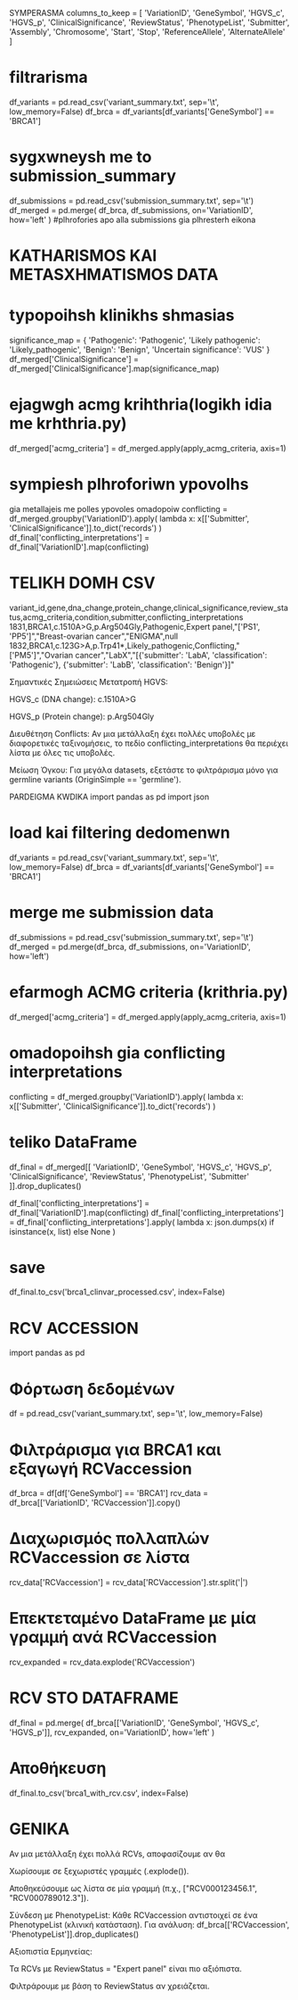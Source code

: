 
SYMPERASMA
columns_to_keep = [
    'VariationID', 'GeneSymbol', 'HGVS_c', 'HGVS_p', 
    'ClinicalSignificance', 'ReviewStatus', 'PhenotypeList',
    'Submitter', 'Assembly', 'Chromosome', 'Start', 'Stop',
    'ReferenceAllele', 'AlternateAllele'
]
# filtrarisma
df_variants = pd.read_csv('variant_summary.txt', sep='\t', low_memory=False)
df_brca = df_variants[df_variants['GeneSymbol'] == 'BRCA1']

# sygxwneysh me to submission_summary
df_submissions = pd.read_csv('submission_summary.txt', sep='\t')
df_merged = pd.merge(
    df_brca, 
    df_submissions, 
    on='VariationID', 
    how='left'
) #plhrofories apo alla submissions gia plhresterh eikona   


# KATHARISMOS KAI METASXHMATISMOS DATA
# typopoihsh klinikhs shmasias
significance_map = {
    'Pathogenic': 'Pathogenic',
    'Likely pathogenic': 'Likely_pathogenic',
    'Benign': 'Benign',
    'Uncertain significance': 'VUS'
}
df_merged['ClinicalSignificance'] = df_merged['ClinicalSignificance'].map(significance_map)

# ejagwgh acmg krihthria(logikh idia me krhthria.py)
df_merged['acmg_criteria'] = df_merged.apply(apply_acmg_criteria, axis=1)

# sympiesh plhroforiwn ypovolhs
gia metallajeis me polles ypovoles omadopoiw
conflicting = df_merged.groupby('VariationID').apply(
    lambda x: x[['Submitter', 'ClinicalSignificance']].to_dict('records')
)
df_final['conflicting_interpretations'] = df_final['VariationID'].map(conflicting)

# TELIKH DOMH CSV
variant_id,gene,dna_change,protein_change,clinical_significance,review_status,acmg_criteria,condition,submitter,conflicting_interpretations
1831,BRCA1,c.1510A>G,p.Arg504Gly,Pathogenic,Expert panel,"['PS1', 'PP5']","Breast-ovarian cancer","ENIGMA",null
1832,BRCA1,c.123G>A,p.Trp41*,Likely_pathogenic,Conflicting,"['PM5']","Ovarian cancer","LabX","[{'submitter': 'LabA', 'classification': 'Pathogenic'}, {'submitter': 'LabB', 'classification': 'Benign'}]"


Σημαντικές Σημειώσεις
Μετατροπή HGVS:

HGVS_c (DNA change): c.1510A>G

HGVS_p (Protein change): p.Arg504Gly

Διευθέτηση Conflicts:
Αν μια μετάλλαξη έχει πολλές υποβολές με διαφορετικές ταξινομήσεις, το πεδίο conflicting_interpretations θα περιέχει λίστα με όλες τις υποβολές.

Μείωση Όγκου:
Για μεγάλα datasets, εξετάστε το φιλτράρισμα μόνο για germline variants (OriginSimple == 'germline').



PARDEIGMA KWDIKA
import pandas as pd
import json

# load kai filtering dedomenwn
df_variants = pd.read_csv('variant_summary.txt', sep='\t', low_memory=False)
df_brca = df_variants[df_variants['GeneSymbol'] == 'BRCA1']

# merge me submission data
df_submissions = pd.read_csv('submission_summary.txt', sep='\t')
df_merged = pd.merge(df_brca, df_submissions, on='VariationID', how='left')

# efarmogh ACMG criteria (krithria.py)
df_merged['acmg_criteria'] = df_merged.apply(apply_acmg_criteria, axis=1)

# omadopoihsh gia conflicting interpretations
conflicting = df_merged.groupby('VariationID').apply(
    lambda x: x[['Submitter', 'ClinicalSignificance']].to_dict('records')
)

# teliko DataFrame
df_final = df_merged[[
    'VariationID', 'GeneSymbol', 'HGVS_c', 'HGVS_p',
    'ClinicalSignificance', 'ReviewStatus', 'PhenotypeList', 'Submitter'
]].drop_duplicates()

df_final['conflicting_interpretations'] = df_final['VariationID'].map(conflicting)
df_final['conflicting_interpretations'] = df_final['conflicting_interpretations'].apply(
    lambda x: json.dumps(x) if isinstance(x, list) else None
)

# save
df_final.to_csv('brca1_clinvar_processed.csv', index=False)


# RCV ACCESSION
import pandas as pd

# Φόρτωση δεδομένων
df = pd.read_csv('variant_summary.txt', sep='\t', low_memory=False)

# Φιλτράρισμα για BRCA1 και εξαγωγή RCVaccession
df_brca = df[df['GeneSymbol'] == 'BRCA1']
rcv_data = df_brca[['VariationID', 'RCVaccession']].copy()

# Διαχωρισμός πολλαπλών RCVaccession σε λίστα
rcv_data['RCVaccession'] = rcv_data['RCVaccession'].str.split('|')

# Επεκτεταμένο DataFrame με μία γραμμή ανά RCVaccession
rcv_expanded = rcv_data.explode('RCVaccession')


# RCV STO DATAFRAME
df_final = pd.merge(
    df_brca[['VariationID', 'GeneSymbol', 'HGVS_c', 'HGVS_p']],
    rcv_expanded,
    on='VariationID',
    how='left'
)

# Αποθήκευση
df_final.to_csv('brca1_with_rcv.csv', index=False)

# GENIKA
Αν μια μετάλλαξη έχει πολλά RCVs, αποφασίζουμε αν θα

Χωρίσουμε σε ξεχωριστές γραμμές (.explode()).

Αποθηκεύσουμε ως λίστα σε μία γραμμή (π.χ., ["RCV000123456.1", "RCV000789012.3"]).

Σύνδεση με PhenotypeList:
Κάθε RCVaccession αντιστοιχεί σε ένα PhenotypeList (κλινική κατάσταση). Για ανάλυση:
df_brca[['RCVaccession', 'PhenotypeList']].drop_duplicates()

Αξιοπιστία Ερμηνείας:

Τα RCVs με ReviewStatus = "Expert panel" είναι πιο αξιόπιστα.

Φιλτράρουμε με βάση το ReviewStatus αν χρειάζεται.